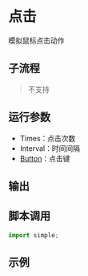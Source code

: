 # 点击 
模拟鼠标点击动作

## 子流程
> 不支持


## 运行参数

* Times：点击次数
* Interval：时间间隔
* [Button](./enums/MouseButtons.md)：点击键



## 输出

>    


## 脚本调用

```python
import simple;

```

## 示例